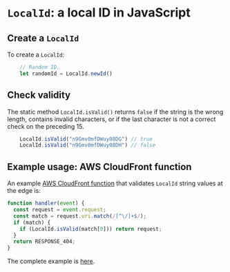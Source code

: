 # `LocalId`: a local ID in JavaScript

## Create a `LocalId`

To create a `LocalId`:

```javascript
    // Random ID.
    let randomId = LocalId.newId()
```

## Check validity

The static method `LocalId.isValid()` returns `false` if the string is
the wrong length, contains invalid characters, or if the last character is not a correct
check on the preceding 15.

```javascript
    LocalId.isValid("n9Gmv0mfDWuy08DG") // true
    LocalId.isValid("n9Gmv0mfDWuy08DH") // false
```

## Example usage: AWS CloudFront function

An example
[AWS CloudFront function](https://docs.aws.amazon.com/AmazonCloudFront/latest/DeveloperGuide/edge-functions.html)
that validates `LocalId` string values at the edge is:

```javascript
function handler(event) {
  const request = event.request;
  const match = request.uri.match(/[^\/]+$/);
  if (match) {
    if (LocalId.isValid(match[0])) return request;
  }
  return RESPONSE_404;
}
```
The complete example is [here](src/CloudFrontValidation.js).
